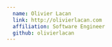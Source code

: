 ```yaml
---
  name: Olivier Lacan
  link: http://olivierlacan.com
  affiliation: Software Engineer
  github: olivierlacan
---
```

